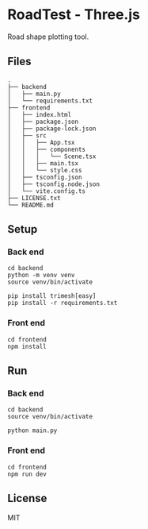 # RoadTest - Three.js

Road shape plotting tool.

## Files

```
.
├── backend
│   ├── main.py
│   └── requirements.txt
├── frontend
│   ├── index.html
│   ├── package.json
│   ├── package-lock.json
│   ├── src
│   │   ├── App.tsx
│   │   ├── components
│   │   │   └── Scene.tsx
│   │   ├── main.tsx
│   │   └── style.css
│   ├── tsconfig.json
│   ├── tsconfig.node.json
│   └── vite.config.ts
├── LICENSE.txt
└── README.md
```

## Setup

### Back end

```
cd backend
python -m venv venv
source venv/bin/activate

pip install trimesh[easy]
pip install -r requirements.txt
```

### Front end

```
cd frontend
npm install
```

## Run

### Back end

```
cd backend
source venv/bin/activate

python main.py
```

### Front end

```
cd frontend
npm run dev
```

## License

MIT
